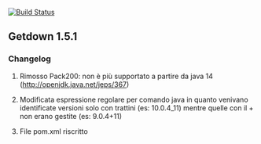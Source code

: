 [![Build Status](https://travis-ci.com/iubar/getdown.svg?branch=getdown-1.5.1)](https://travis-ci.com/iubar/getdown)

## Getdown 1.5.1

### Changelog

1) Rimosso Pack200: non è più supportato a partire da java 14 (http://openjdk.java.net/jeps/367)

2) Modificata espressione regolare per comando java in quanto venivano identificate versioni solo con trattini (es: 10.0.4_11) mentre quelle con il + non erano gestite (es: 9.0.4+11)

3) File pom.xml riscritto

